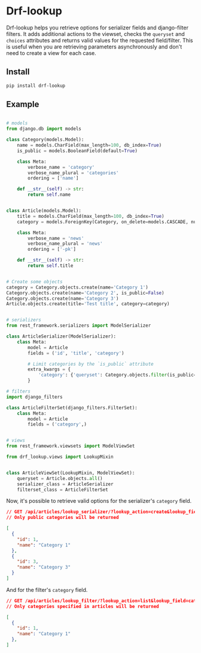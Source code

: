 # Drf-lookup

Drf-lookup helps you retrieve options for serializer fields and django-filter
filters. It adds additional actions to the viewset, checks the ``queryset`` and
``choices`` attributes and returns valid values for the requested field/filter. 
This is useful when you are retrieving parameters asynchronously and don't need 
to create a view for each case.

## Install

```bash
pip install drf-lookup
```

## Example

```python

# models
from django.db import models

class Category(models.Model):
    name = models.CharField(max_length=100, db_index=True)
    is_public = models.BooleanField(default=True)

    class Meta:
        verbose_name = 'category'
        verbose_name_plural = 'categories'
        ordering = ['name']

    def __str__(self) -> str:
        return self.name


class Article(models.Model):
    title = models.CharField(max_length=100, db_index=True)
    category = models.ForeignKey(Category, on_delete=models.CASCADE, null=True)

    class Meta:
        verbose_name = 'news'
        verbose_name_plural = 'news'
        ordering = ['-pk']

    def __str__(self) -> str:
        return self.title


# Create some objects
category = Category.objects.create(name='Category 1')
Category.objects.create(name='Category 2', is_public=False)
Category.objects.create(name='Category 3')
Article.objects.create(title='Test title', category=category)


# serializers
from rest_framework.serializers import ModelSerializer

class ArticleSerializer(ModelSerializer):
    class Meta:
        model = Article
        fields = ('id', 'title', 'category')

        # Limit categories by the `is_public` attribute
        extra_kwargs = {
            'category': {'queryset': Category.objects.filter(is_public=True)},
        }

# filters
import django_filters

class ArticleFilterSet(django_filters.FilterSet):
    class Meta:
        model = Article
        fields = ('category',)


# views
from rest_framework.viewsets import ModelViewSet

from drf_lookup.views import LookupMixin


class ArticleViewSet(LookupMixin, ModelViewSet):
    queryset = Article.objects.all()
    serializer_class = ArticleSerializer
    filterset_class = ArticleFilterSet
```

Now, it's possible to retrieve valid options for the serializer's `category` field.

```json
// GET /api/articles/lookup_serializer/?lookup_action=create&lookup_field=category
// Only public categories will be returned

[
  {
    "id": 1,
    "name": "Category 1"
  },
  {
    "id": 3,
    "name": "Category 3"
  }
]
```

And for the filter's `category` field.
```json
// GET /api/articles/lookup_filter/?lookup_action=list&lookup_field=category
// Only categories specified in articles will be returned

[
  {
    "id": 1,
    "name": "Category 1"
  },
]
```

